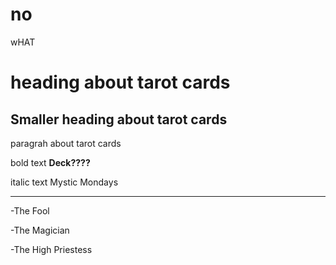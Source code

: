 # no
wHAT
<!DOCTYPE html>
<html lang="en" dir="ltr">
  <head>
    <meta charset="utf-8">
    
  </head>

  <body>
    <h1>heading about tarot cards </h1>
<h2>Smaller heading about tarot cards</h2>
<p>paragrah about tarot cards</p>
  <p>bold text <strong>Deck????</strong></p>
  <p>italic text <em></em>Mystic Mondays</p>
  <p><hr></p>
  <p>-The Fool</p>
  <p>-The Magician</p>
  <p>-The High Priestess</p>
  </body>
</html>

